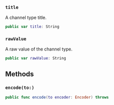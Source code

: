 
### `title`

A channel type title.

``` swift
public var title: String 
```

### `rawValue`

A raw value of the channel type.

``` swift
public var rawValue: String 
```

## Methods

### `encode(to:)`

``` swift
public func encode(to encoder: Encoder) throws 

